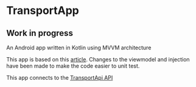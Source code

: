 # TransportApp
## Work in progress
An Android app written in Kotlin using MVVM architecture

This app is based on this [article](https://proandroiddev.com/mvvm-with-kotlin-android-architecture-components-dagger-2-retrofit-and-rxandroid-1a4ebb38c699).
Changes to the viewmodel and injection have been made to make the code easier to unit test.

This app connects to the [TransportApi API](https://developer.transportapi.com/)

